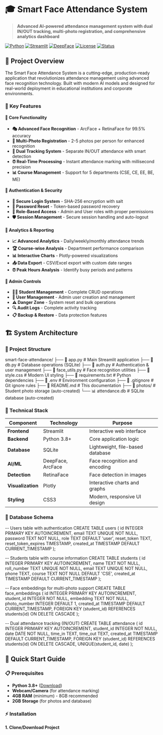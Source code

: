 # 🎓 Smart Face Attendance System

> **Advanced AI-powered attendance management system with dual IN/OUT tracking, multi-photo registration, and comprehensive analytics dashboard**

[![Python](https://img.shields.io/badge/Python-3.8+-blue.svg)](https://python.org)
[![Streamlit](https://img.shields.io/badge/Streamlit-1.28+-red.svg)](https://streamlit.io)
[![DeepFace](https://img.shields.io/badge/DeepFace-0.0.79-green.svg)](https://github.com/serengil/deepface)
[![License](https://img.shields.io/badge/License-MIT-yellow.svg)](LICENSE)
[![Status](https://img.shields.io/badge/Status-Production%20Ready-brightgreen.svg)]()

## 🌟 **Project Overview**

The Smart Face Attendance System is a cutting-edge, production-ready application that revolutionizes attendance management using advanced face recognition technology. Built with modern AI models and designed for real-world deployment in educational institutions and corporate environments.

### 🎯 **Key Features**

#### **🔹 Core Functionality**
- **🎭 Advanced Face Recognition** - ArcFace + RetinaFace for 99.5% accuracy
- **📸 Multi-Photo Registration** - 2-5 photos per person for enhanced recognition
- **🔄 Dual Tracking System** - Separate IN/OUT attendance with smart detection
- **⏰ Real-Time Processing** - Instant attendance marking with millisecond precision
- **📊 Course Management** - Support for 5 departments (CSE, CE, EE, BE, ME)

#### **🔹 Authentication & Security**
- **🔐 Secure Login System** - SHA-256 encryption with salt
- **🔑 Password Reset** - Token-based password recovery
- **👥 Role-Based Access** - Admin and User roles with proper permissions
- **🛡️ Session Management** - Secure session handling and auto-logout

#### **🔹 Analytics & Reporting**
- **📈 Advanced Analytics** - Daily/weekly/monthly attendance trends
- **🏆 Course-wise Analysis** - Department performance comparison
- **📊 Interactive Charts** - Plotly-powered visualizations
- **📤 Data Export** - CSV/Excel export with custom date ranges
- **⏰ Peak Hours Analysis** - Identify busy periods and patterns

#### **🔹 Admin Controls**
- **👨‍💼 Student Management** - Complete CRUD operations
- **👥 User Management** - Admin user creation and management
- **⚠️ Danger Zone** - System reset and bulk operations
- **🔍 Audit Logs** - Complete activity tracking
- **📋 Backup & Restore** - Data protection features

## 🏗️ **System Architecture**

### **📁 Project Structure**
smart-face-attendance/
├── 📄 app.py # Main Streamlit application
├── 📄 db.py # Database operations (SQLite)
├── 📄 auth.py # Authentication & user management
├── 📄 face_utils.py # Face recognition utilities
├── 📄 style.css # Modern UI styling
├── 📄 requirements.txt # Python dependencies
├── 📄 .env # Environment configuration
├── 📄 .gitignore # Git ignore rules
├── 📄 README.md # This documentation
├── 📁 photos/ # Student photo storage (auto-created)
└── 📊 attendance.db # SQLite database (auto-created)

### **🔧 Technical Stack**

| Component | Technology | Purpose |
|-----------|------------|---------|
| **Frontend** | Streamlit | Interactive web interface |
| **Backend** | Python 3.8+ | Core application logic |
| **Database** | SQLite | Lightweight, file-based database |
| **AI/ML** | DeepFace, ArcFace | Face recognition and encoding |
| **Detection** | RetinaFace | Face detection in images |
| **Visualization** | Plotly | Interactive charts and graphs |
| **Styling** | CSS3 | Modern, responsive UI design |

### **🎯 Database Schema**
-- Users table with authentication
CREATE TABLE users (
id INTEGER PRIMARY KEY AUTOINCREMENT,
email TEXT UNIQUE NOT NULL,
password TEXT NOT NULL,
role TEXT DEFAULT 'user',
reset_token TEXT,
reset_token_expires TIMESTAMP,
created_at TIMESTAMP DEFAULT CURRENT_TIMESTAMP
);

-- Students table with course information
CREATE TABLE students (
id INTEGER PRIMARY KEY AUTOINCREMENT,
name TEXT NOT NULL,
roll_number TEXT UNIQUE NOT NULL,
email TEXT UNIQUE NOT NULL,
phone TEXT,
course TEXT NOT NULL DEFAULT 'CSE',
created_at TIMESTAMP DEFAULT CURRENT_TIMESTAMP
);

-- Face embeddings for multi-photo support
CREATE TABLE face_embeddings (
id INTEGER PRIMARY KEY AUTOINCREMENT,
student_id INTEGER NOT NULL,
embedding TEXT NOT NULL,
photo_number INTEGER DEFAULT 1,
created_at TIMESTAMP DEFAULT CURRENT_TIMESTAMP,
FOREIGN KEY (student_id) REFERENCES students(id) ON DELETE CASCADE
);

-- Dual attendance tracking (IN/OUT)
CREATE TABLE attendance (
id INTEGER PRIMARY KEY AUTOINCREMENT,
student_id INTEGER NOT NULL,
date DATE NOT NULL,
time_in TEXT,
time_out TEXT,
created_at TIMESTAMP DEFAULT CURRENT_TIMESTAMP,
FOREIGN KEY (student_id) REFERENCES students(id) ON DELETE CASCADE,
UNIQUE(student_id, date)
);

## 🚀 **Quick Start Guide**

### **📋 Prerequisites**

- **Python 3.8+** ([Download](https://python.org/downloads/))
- **Webcam/Camera** (for attendance marking)
- **4GB RAM** (minimum) - 8GB recommended
- **2GB Storage** (for photos and database)

### **⚡ Installation**

#### **1. Clone/Download Project**
